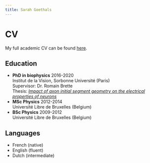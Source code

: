 ```yaml
---
title: Sarah Goethals
---
```


# CV

My full academic CV can be found [here](https://sagoethals.github.io/assets/docs/CV_Sarah_GOETHALS.pdf). 


## Education

* **PhD in biophysics** 2016-2020 \
Institut de la Vision, Sorbonne Université (Paris)\
Supervisor: Dr. Romain Brette\
Thesis: [*Impact of axon initial segment geometry on the electrical properties of neurons*](https://sagoethals.github.io/assets/docs/thèse_Sarah_Goethals.pdf)
* **MSc Physics** 2012-2014 \
Université Libre de Bruxelles (Belgium)
* **BSc Physics** 2009-2012 \
Université Libre de Bruxelles (Belgium)

## Languages

* French (native)
* English (fluent)
* Dutch (intermediate)



